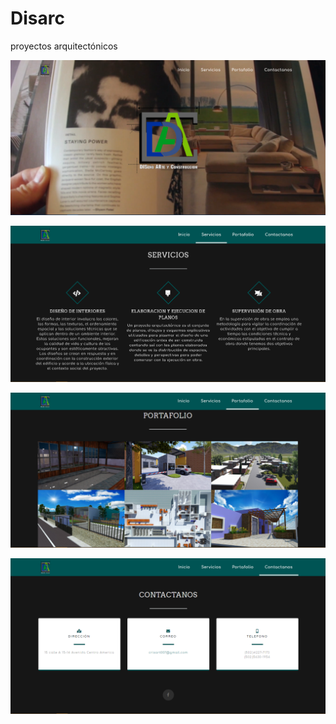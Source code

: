 # Disarc
proyectos arquitectónicos


![](presentacion.png)

![](servicios.png)

![](portafolio.png)

![](contactanos.png)


